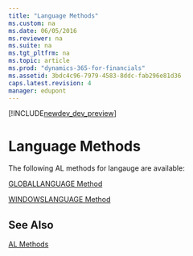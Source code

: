 ```yaml
---
title: "Language Methods"
ms.custom: na
ms.date: 06/05/2016
ms.reviewer: na
ms.suite: na
ms.tgt_pltfrm: na
ms.topic: article
ms.prod: "dynamics-365-for-financials"
ms.assetid: 3bdc4c96-7979-4583-8ddc-fab296e81d36
caps.latest.revision: 4
manager: edupont
---
```


[!INCLUDE[newdev_dev_preview](../includes/newdev_dev_preview.md)]

# Language Methods
The following AL methods for langauge are available:  
  
[GLOBALLANGUAGE Method](devenv-GLOBALLANGUAGE-Method.md)  
  
[WINDOWSLANGUAGE Method](devenv-WINDOWSLANGUAGE-Method.md)

## See Also
[AL Methods](devenv-al-methods.md)  